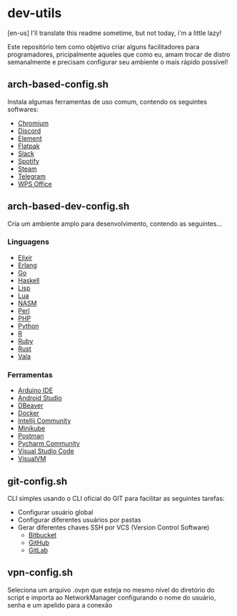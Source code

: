 # dev-utils

[en-us] I'll translate this readme sometime, but not today, i'm a little lazy!

Este repositório tem como objetivo criar alguns facilitadores para programadores, pricipalmente aqueles que como eu, amam trocar de distro semanalmente e precisam configurar seu ambiente o mais rápido possível!

## arch-based-config.sh

Instala algumas ferramentas de uso comum, contendo os seguintes softwares:

- [Chromium](https://www.chromium.org/)
- [Discord](https://discord.com/)
- [Element](https://matrix.org/)
- [Flatpak](https://flatpak.org/)
- [Slack](https://slack.com/)
- [Spotify](https://www.spotify.com/)
- [Steam](https://store.steampowered.com/)
- [Telegram](https://telegram.org/)
- [WPS Office](https://www.wps.com/)

## arch-based-dev-config.sh

Cria um ambiente amplo para desenvolvimento, contendo as seguintes...

### Linguagens

- [Elixir](https://elixir-lang.org/)
- [Erlang](https://www.erlang.org/)
- [Go](https://golang.org/)
- [Haskell](https://www.haskell.org/)
- [Lisp](https://common-lisp.net/)
- [Lua](http://www.lua.org/)
- [NASM](https://www.nasm.us/)
- [Perl](https://www.perl.org/)
- [PHP](https://www.php.net/)
- [Python](https://www.python.org/)
- [R](https://www.r-project.org/)
- [Ruby](https://www.ruby-lang.org/)
- [Rust](https://www.rust-lang.org/)
- [Vala](https://wiki.gnome.org/Projects/Vala)

### Ferramentas

- [Arduino IDE](https://www.arduino.cc/en/software)
- [Android Studio](https://developer.android.com/studio)
- [DBeaver](https://dbeaver.io/)
- [Docker](https://www.docker.com/)
- [Intellij Community](https://www.jetbrains.com/idea/download/)
- [Minikube](https://kubernetes.io/docs/tasks/tools/)
- [Postman](https://www.postman.com/)
- [Pycharm Community](https://www.jetbrains.com/pycharm/download/)
- [Visual Studio Code](https://code.visualstudio.com/)
- [VisualVM](https://visualvm.github.io/)

## git-config.sh

CLI simples usando o CLI oficial do GIT para facilitar as seguintes tarefas:

- Configurar usuário global
- Configurar diferentes usuários por pastas
- Gerar diferentes chaves SSH por VCS (Version Control Software)
    - [Bitbucket](https://bitbucket.org/)
    - [GitHub](https://github.com/)
    - [GitLab](https://gitlab.com/)

## vpn-config.sh

Seleciona um arquivo .ovpn que esteja no mesmo nível do diretório do script e importa ao NetworkManager configurando o nome do usuário, senha e um apelido para a conexão
